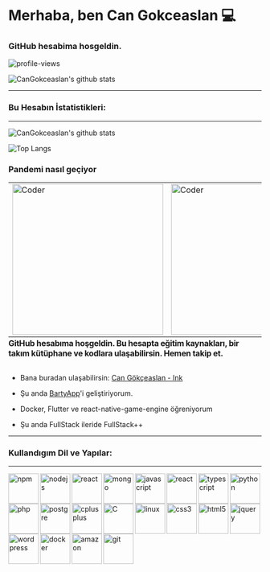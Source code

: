 
#  Merhaba, ben Can Gokceaslan 💻

###  GitHub hesabima hosgeldin.

  

![profile-views](https://komarev.com/ghpvc/?username=cangokceaslan&color=brightgreen)

![CanGokceaslan's github stats](https://github-readme-streak-stats.herokuapp.com/?user=cangokceaslan&theme=chartreuse-dark)


<hr />

  

<h3>

Bu Hesabın İstatistikleri:
</h3>

  

<hr />




![CanGokceaslan's github stats](https://github-readme-stats.vercel.app/api?username=cangokceaslan&count_private=true&show_icons=true&theme=dark&cache_delete=1)


  
 ![Top Langs](https://github-readme-stats.vercel.app/api/top-langs/?username=cangokceaslan&theme=dark&layout=compact&hide=glsl&langs_count=10)
  
    

### Pandemi nasıl geçiyor
  <table style="border:none;">
  <tr> 
<td>  <img src="https://raw.githubusercontent.com/gist/MedRedha/fd8e2481bde2610c96b9aafde543879c/raw/88624e8d31c4295973dcb7c900dacf0edc0a6d99/coding.gif" width="300px" alt="Coder" /></td >
 <td> <img src="https://i.giphy.com/media/SWoSkN6DxTszqIKEqv/giphy.webp" width="300px" alt="Coder" />
</td>
 <td> <img src="https://i.pinimg.com/originals/41/f5/2d/41f52d4e756d803f9f1851335dba96f6.gif" width="300px" alt="Coder" />
</td>
</tr>
  </table>


<div  style="display:flex; flex-direction:row;text-align-vertical:center;justify-content:center;align-items:center;margin-top:-30px">

  

<div  style="flex:5;font-weight:bold;font-size:16px;letter-spacing:-0.32px;text-align-vertical:center !important;justify-content:center;align-items:center;">

  

GitHub hesabıma hoşgeldin. Bu hesapta eğitim kaynakları, bir takım kütüphane ve kodlara ulaşabilirsin. Hemen takip et.

  

</div>

</div>

  

- Bana buradan ulaşabilirsin: [Can Gökçeaslan - Ink](https://ink.cangokceaslan.com)

- Şu anda <a  target="__blank"  href="https://www.linkedin.com/company/bartyappcorporate/">BartyApp</a>'i geliştiriyorum.

- Docker, Flutter ve react-native-game-engine öğreniyorum

- Şu anda FullStack ileride FullStack++

  

<hr />

  

<h3>

Kullandıgım Dil ve Yapılar:

</h3>

  

<hr />

  
<div>

<img  align="left"  alt="npm"  width="60px"  src="https://icongr.am/devicon/npm-original-wordmark.svg?size=60&color=currentColor"  target="_blank" />

  

<img  align="left"  alt="nodejs"  width="60px"  src="https://icongr.am/devicon/nodejs-original.svg?size=60&color=currentColor"  target="_blank" />

  

<img  align="left"  alt="react"  width="60px"  src="https://icongr.am/devicon/express-original.svg?size=60&color=currentColor"  target="_blank" />

  

<img  align="left"  alt="mongo"  width="60px"  src="https://icongr.am/devicon/mongodb-original.svg?size=60&color=currentColor"  target="_blank" />

  

<img  align="left"  alt="javascript"  width="60px"  src="https://icongr.am/devicon/javascript-original.svg?size=60&color=currentColor"  target="_blank" />

  

<img  align="left"  alt="react"  width="60px"  src="https://icongr.am/devicon/react-original-wordmark.svg?size=60&color=currentColor"  target="_blank" />

  

<img  align="left"  alt="typescript"  width="60px"  src="https://icongr.am/devicon/typescript-original.svg?size=60&color=currentColor"  target="_blank" />

  

<img  align="left"  alt="python"  width="60px"  src="https://icongr.am/devicon/python-original.svg?size=60&color=currentColor"  target="_blank" />

  

<img  align="left"  alt="php"  width="60px"  src="https://icongr.am/devicon/php-original.svg?size=60&color=currentColor"  target="_blank" />

  

<img  align="left"  alt="postgre"  width="60px"  src="https://icongr.am/devicon/mysql-original.svg?size=60&color=currentColor"  target="_blank" />

  

<img  align="left"  alt="cplusplus"  width="60px"  src="https://icongr.am/devicon/cplusplus-original.svg?size=60&color=currentColor"  target="_blank" />

  

<img  align="left"  alt="C"  width="60px"  src="https://icongr.am/devicon/c-original.svg?size=60&color=currentColor"  target="_blank" />

  

<img  align="left"  alt="linux"  width="60px"  src="https://icongr.am/devicon/linux-original.svg?size=60&color=currentColor"  target="_blank" />

  

<img  align="left"  alt="css3"  width="60px"  src="https://icongr.am/devicon/css3-original.svg?size=128&color=currentColor"  target="_blank" />

  

<img  align="left"  alt="html5"  width="60px"  src="https://icongr.am/devicon/html5-original.svg?size=128&color=currentColor"  target="_blank" />

  

<img  align="left"  alt="jquery"  width="60px"  src="https://icongr.am/devicon/jquery-original.svg?size=128&color=currentColor"  target="_blank" />

  

<img  align="left"  alt="wordpress"  width="60px"  src="https://icongr.am/devicon/wordpress-original.svg?size=128&color=currentColor"  target="_blank" />

  

<img  align="left"  alt="docker"  width="60px"  src="https://icongr.am/devicon/android-original.svg?size=128&color=currentColor"  target="_blank" />

<img  align="left"  alt="amazon"  width="60px"  src="https://icongr.am/devicon/amazonwebservices-original-wordmark.svg?size=60&color=currentColor"  target="_blank" />

  

<img  align="left"  alt="git"  width="60px"  src="https://icongr.am/devicon/git-original.svg?size=60&color=currentColor"  target="_blank" />

  
</div>

<br />

  

<br />

  

<br />

  

<br />

  

<br />

  

<br />

